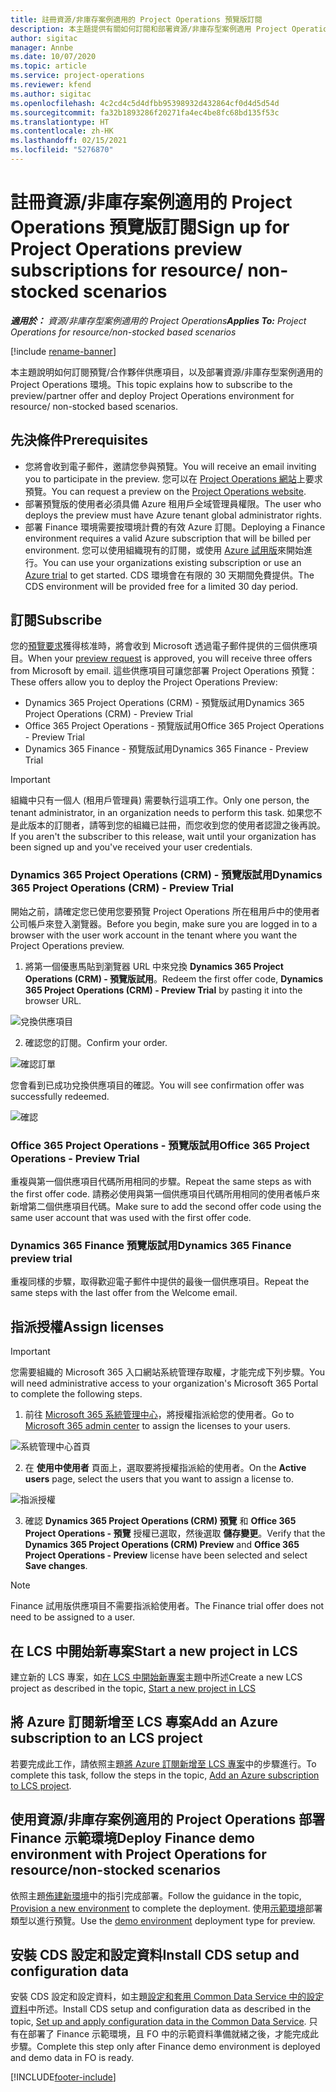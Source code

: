```yaml
---
title: 註冊資源/非庫存案例適用的 Project Operations 預覽版訂閱
description: 本主題提供有關如何訂閱和部署資源/非庫存型案例適用 Project Operations 的資訊。
author: sigitac
manager: Annbe
ms.date: 10/07/2020
ms.topic: article
ms.service: project-operations
ms.reviewer: kfend
ms.author: sigitac
ms.openlocfilehash: 4c2cd4c5d4dfbb95398932d432864cf0d4d5d54d
ms.sourcegitcommit: fa32b1893286f20271fa4ec4be8fc68bd135f53c
ms.translationtype: HT
ms.contentlocale: zh-HK
ms.lasthandoff: 02/15/2021
ms.locfileid: "5276870"
---
```

# <a name="sign-up-for-project-operations-preview-subscriptions-for-resource-non-stocked-scenarios"></a><span data-ttu-id="25dd7-103">註冊資源/非庫存案例適用的 Project Operations 預覽版訂閱</span><span class="sxs-lookup"><span data-stu-id="25dd7-103">Sign up for Project Operations preview subscriptions for resource/ non-stocked scenarios</span></span>

<span data-ttu-id="25dd7-104">_**適用於：** 資源/非庫存型案例適用的 Project Operations_</span><span class="sxs-lookup"><span data-stu-id="25dd7-104">_**Applies To:** Project Operations for resource/non-stocked based scenarios_</span></span>

[!include [rename-banner](~/includes/cc-data-platform-banner.md)]

<span data-ttu-id="25dd7-105">本主題說明如何訂閱預覽/合作夥伴供應項目，以及部署資源/非庫存型案例適用的 Project Operations 環境。</span><span class="sxs-lookup"><span data-stu-id="25dd7-105">This topic explains how to subscribe to the preview/partner offer and deploy Project Operations environment for resource/ non-stocked based scenarios.</span></span>

## <a name="prerequisites"></a><span data-ttu-id="25dd7-106">先決條件</span><span class="sxs-lookup"><span data-stu-id="25dd7-106">Prerequisites</span></span>

- <span data-ttu-id="25dd7-107">您將會收到電子郵件，邀請您參與預覽。</span><span class="sxs-lookup"><span data-stu-id="25dd7-107">You will receive an email inviting you to participate in the preview.</span></span> <span data-ttu-id="25dd7-108">您可以在 [Project Operations 網站](https://dynamics.microsoft.com/en-us/project-operations/overview/)上要求預覽。</span><span class="sxs-lookup"><span data-stu-id="25dd7-108">You can request a preview on the [Project Operations website](https://dynamics.microsoft.com/en-us/project-operations/overview/).</span></span>
- <span data-ttu-id="25dd7-109">部署預覽版的使用者必須具備 Azure 租用戶全域管理員權限。</span><span class="sxs-lookup"><span data-stu-id="25dd7-109">The user who deploys the preview must have Azure tenant global administrator rights.</span></span>
- <span data-ttu-id="25dd7-110">部署 Finance 環境需要按環境計費的有效 Azure 訂閱。</span><span class="sxs-lookup"><span data-stu-id="25dd7-110">Deploying a Finance environment requires a valid Azure subscription that will be billed per environment.</span></span> <span data-ttu-id="25dd7-111">您可以使用組織現有的訂閱，或使用 [Azure 試用版](https://azure.microsoft.com/en-us/free/)來開始進行。</span><span class="sxs-lookup"><span data-stu-id="25dd7-111">You can use your organizations existing subscription or use an [Azure trial](https://azure.microsoft.com/en-us/free/) to get started.</span></span> <span data-ttu-id="25dd7-112">CDS 環境會在有限的 30 天期間免費提供。</span><span class="sxs-lookup"><span data-stu-id="25dd7-112">The CDS environment will be provided free for a limited 30 day period.</span></span>

## <a name="subscribe"></a><span data-ttu-id="25dd7-113">訂閱</span><span class="sxs-lookup"><span data-stu-id="25dd7-113">Subscribe</span></span>

<span data-ttu-id="25dd7-114">您的[預覽要求](https://forms.office.com/FormsPro/Pages/ResponsePage.aspx?id=v4j5cvGGr0GRqy180BHbR56j8lZs0FdAvwT75_WNFyxUMkRDV1NYQU5TNjE2VjhKOVBUNVg2R0s1NC4u)獲得核准時，將會收到 Microsoft 透過電子郵件提供的三個供應項目。</span><span class="sxs-lookup"><span data-stu-id="25dd7-114">When your [preview request](https://forms.office.com/FormsPro/Pages/ResponsePage.aspx?id=v4j5cvGGr0GRqy180BHbR56j8lZs0FdAvwT75_WNFyxUMkRDV1NYQU5TNjE2VjhKOVBUNVg2R0s1NC4u) is approved, you will receive three offers from Microsoft by email.</span></span> <span data-ttu-id="25dd7-115">這些供應項目可讓您部署 Project Operations 預覽：</span><span class="sxs-lookup"><span data-stu-id="25dd7-115">These offers allow you to deploy the Project Operations Preview:</span></span>

- <span data-ttu-id="25dd7-116">Dynamics 365 Project Operations (CRM) - 預覽版試用</span><span class="sxs-lookup"><span data-stu-id="25dd7-116">Dynamics 365 Project Operations (CRM) - Preview Trial</span></span>
- <span data-ttu-id="25dd7-117">Office 365 Project Operations - 預覽版試用</span><span class="sxs-lookup"><span data-stu-id="25dd7-117">Office 365 Project Operations - Preview Trial</span></span>
- <span data-ttu-id="25dd7-118">Dynamics 365 Finance - 預覽版試用</span><span class="sxs-lookup"><span data-stu-id="25dd7-118">Dynamics 365 Finance - Preview Trial</span></span>

> [!IMPORTANT]
> <span data-ttu-id="25dd7-119">組織中只有一個人 (租用戶管理員) 需要執行這項工作。</span><span class="sxs-lookup"><span data-stu-id="25dd7-119">Only one person, the tenant administrator, in an organization needs to perform this task.</span></span> <span data-ttu-id="25dd7-120">如果您不是此版本的訂閱者，請等到您的組織已註冊，而您收到您的使用者認證之後再說。</span><span class="sxs-lookup"><span data-stu-id="25dd7-120">If you aren't the subscriber to this release, wait until your organization has been signed up and you've received your user credentials.</span></span>

### <a name="dynamics-365-project-operations-crm---preview-trial"></a><span data-ttu-id="25dd7-121">Dynamics 365 Project Operations (CRM) - 預覽版試用</span><span class="sxs-lookup"><span data-stu-id="25dd7-121">Dynamics 365 Project Operations (CRM) - Preview Trial</span></span> 

<span data-ttu-id="25dd7-122">開始之前，請確定您已使用您要預覽 Project Operations 所在租用戶中的使用者公司帳戶來登入瀏覽器。</span><span class="sxs-lookup"><span data-stu-id="25dd7-122">Before you begin, make sure you are logged in to a browser with the user work account in the tenant where you want the Project Operations preview.</span></span>

1. <span data-ttu-id="25dd7-123">將第一個優惠馬貼到瀏覽器 URL 中來兌換 **Dynamics 365 Project Operations (CRM) - 預覽版試用**。</span><span class="sxs-lookup"><span data-stu-id="25dd7-123">Redeem the first offer code, **Dynamics 365 Project Operations (CRM) - Preview Trial** by pasting it into the browser URL.</span></span>

![兌換供應項目](./media/16RedeemFirstOfferNew.png)

2. <span data-ttu-id="25dd7-125">確認您的訂閱。</span><span class="sxs-lookup"><span data-stu-id="25dd7-125">Confirm your order.</span></span>

![確認訂單](./media/17ConfirmOrderNew.png)

<span data-ttu-id="25dd7-127">您會看到已成功兌換供應項目的確認。</span><span class="sxs-lookup"><span data-stu-id="25dd7-127">You will see confirmation offer was successfully redeemed.</span></span>

![確認](./media/18OrderConfirmationNew.png)

### <a name="office-365-project-operations---preview-trial"></a><span data-ttu-id="25dd7-129">Office 365 Project Operations - 預覽版試用</span><span class="sxs-lookup"><span data-stu-id="25dd7-129">Office 365 Project Operations - Preview Trial</span></span>

<span data-ttu-id="25dd7-130">重複與第一個供應項目代碼所用相同的步驟。</span><span class="sxs-lookup"><span data-stu-id="25dd7-130">Repeat the same steps as with the first offer code.</span></span> <span data-ttu-id="25dd7-131">請務必使用與第一個供應項目代碼所用相同的使用者帳戶來新增第二個供應項目代碼。</span><span class="sxs-lookup"><span data-stu-id="25dd7-131">Make sure to add the second offer code using the same user account that was used with the first offer code.</span></span>

### <a name="dynamics-365-finance-preview-trial"></a><span data-ttu-id="25dd7-132">Dynamics 365 Finance 預覽版試用</span><span class="sxs-lookup"><span data-stu-id="25dd7-132">Dynamics 365 Finance preview trial</span></span>

<span data-ttu-id="25dd7-133">重複同樣的步驟，取得歡迎電子郵件中提供的最後一個供應項目。</span><span class="sxs-lookup"><span data-stu-id="25dd7-133">Repeat the same steps with the last offer from the Welcome email.</span></span>

## <a name="assign-licenses"></a><span data-ttu-id="25dd7-134">指派授權</span><span class="sxs-lookup"><span data-stu-id="25dd7-134">Assign licenses</span></span>

> [!IMPORTANT]
> <span data-ttu-id="25dd7-135">您需要組織的 Microsoft 365 入口網站系統管理存取權，才能完成下列步驟。</span><span class="sxs-lookup"><span data-stu-id="25dd7-135">You will need administrative access to your organization's Microsoft 365 Portal to complete the following steps.</span></span>

1. <span data-ttu-id="25dd7-136">前往 [Microsoft 365 系統管理中心](https://portal.office.com/)，將授權指派給您的使用者。</span><span class="sxs-lookup"><span data-stu-id="25dd7-136">Go to [Microsoft 365 admin center](https://portal.office.com/) to assign the licenses to your users.</span></span>

![系統管理中心首頁](./media/14AdminPortal.png)

2. <span data-ttu-id="25dd7-138">在 **使用中使用者** 頁面上，選取要將授權指派給的使用者。</span><span class="sxs-lookup"><span data-stu-id="25dd7-138">On the **Active users** page, select the users that you want to assign a license to.</span></span>

![指派授權](./media/15AssignLicenses.png)

3. <span data-ttu-id="25dd7-140">確認 **Dynamics 365 Project Operations (CRM) 預覽** 和 **Office 365 Project Operations - 預覽** 授權已選取，然後選取 **儲存變更**。</span><span class="sxs-lookup"><span data-stu-id="25dd7-140">Verify that the **Dynamics 365 Project Operations (CRM) Preview** and **Office 365 Project Operations - Preview** license have been selected and select **Save changes**.</span></span>

> [!NOTE]
> <span data-ttu-id="25dd7-141">Finance 試用版供應項目不需要指派給使用者。</span><span class="sxs-lookup"><span data-stu-id="25dd7-141">The Finance trial offer does not need to be assigned to a user.</span></span>

## <a name="start-a-new-project-in-lcs"></a><span data-ttu-id="25dd7-142">在 LCS 中開始新專案</span><span class="sxs-lookup"><span data-stu-id="25dd7-142">Start a new project in LCS</span></span>

<span data-ttu-id="25dd7-143">建立新的 LCS 專案，如[在 LCS 中開始新專案](create-lcs-project.md)主題中所述</span><span class="sxs-lookup"><span data-stu-id="25dd7-143">Create a new LCS project as described in the topic, [Start a new project in LCS](create-lcs-project.md)</span></span>

## <a name="add-an-azure-subscription-to-an-lcs-project"></a><span data-ttu-id="25dd7-144">將 Azure 訂閱新增至 LCS 專案</span><span class="sxs-lookup"><span data-stu-id="25dd7-144">Add an Azure subscription to an LCS project</span></span>

<span data-ttu-id="25dd7-145">若要完成此工作，請依照主題[將 Azure 訂閱新增至 LCS 專案](resource-add-azure-subscription-lcs-project.md)中的步驟進行。</span><span class="sxs-lookup"><span data-stu-id="25dd7-145">To complete this task, follow the steps in the topic, [Add an Azure subscription to LCS project](resource-add-azure-subscription-lcs-project.md).</span></span>

## <a name="deploy-finance-demo-environment-with-project-operations-for-resourcenon-stocked-scenarios"></a><span data-ttu-id="25dd7-146">使用資源/非庫存案例適用的 Project Operations 部署 Finance 示範環境</span><span class="sxs-lookup"><span data-stu-id="25dd7-146">Deploy Finance demo environment with Project Operations for resource/non-stocked scenarios</span></span>

<span data-ttu-id="25dd7-147">依照主題[佈建新環境](resource-provision-new-environment.md)中的指引完成部署。</span><span class="sxs-lookup"><span data-stu-id="25dd7-147">Follow the guidance in the topic, [Provision a new environment](resource-provision-new-environment.md) to complete the deployment.</span></span> <span data-ttu-id="25dd7-148">使用[示範環境](https://docs.microsoft.com/dynamics365/fin-ops-core/dev-itpro/deployment/deploy-demo-environment)部署類型以進行預覽。</span><span class="sxs-lookup"><span data-stu-id="25dd7-148">Use the [demo environment](https://docs.microsoft.com/dynamics365/fin-ops-core/dev-itpro/deployment/deploy-demo-environment) deployment type for preview.</span></span> 

## <a name="install-cds-setup-and-configuration-data"></a><span data-ttu-id="25dd7-149">安裝 CDS 設定和設定資料</span><span class="sxs-lookup"><span data-stu-id="25dd7-149">Install CDS setup and configuration data</span></span>

<span data-ttu-id="25dd7-150">安裝 CDS 設定和設定資料，如主題[設定和套用 Common Data Service 中的設定資料](resource-apply-pro-setup-config-data.md)中所述。</span><span class="sxs-lookup"><span data-stu-id="25dd7-150">Install CDS setup and configuration data as described in the topic, [Set up and apply configuration data in the Common Data Service](resource-apply-pro-setup-config-data.md).</span></span>
<span data-ttu-id="25dd7-151">只有在部署了 Finance 示範環境，且 FO 中的示範資料準備就緒之後，才能完成此步驟。</span><span class="sxs-lookup"><span data-stu-id="25dd7-151">Complete this step only after Finance demo environment is deployed and demo data in FO is ready.</span></span>


[!INCLUDE[footer-include](../includes/footer-banner.md)]